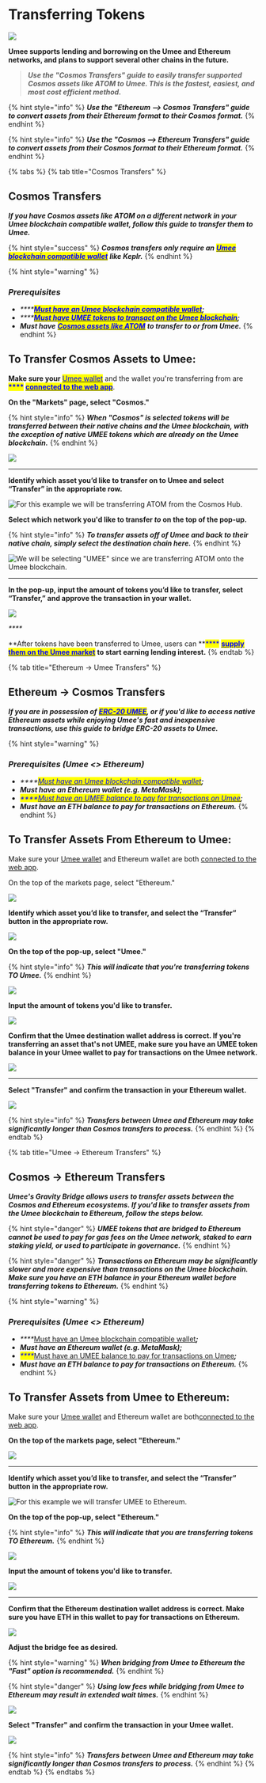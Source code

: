 # Transferring Tokens

![](<../.gitbook/assets/Umee\_Banners\_for site\_1500x500\_2-4.png>)

**Umee supports lending and borrowing on the Umee and Ethereum networks, and plans to support several other chains in the future.**

> _**Use the "Cosmos Transfers" guide to easily transfer supported Cosmos assets like ATOM to Umee. This is the fastest, easiest, and most cost efficient method.**_

{% hint style="info" %}
_**Use the "Ethereum --> Cosmos Transfers" guide to convert assets from their Ethereum format to their Cosmos format.**_
{% endhint %}

{% hint style="info" %}
_**Use the "Cosmos --> Ethereum Transfers" guide to convert assets from their Cosmos format to their Ethereum format.**_
{% endhint %}

{% tabs %}
{% tab title="Cosmos Transfers" %}
## Cosmos Transfers

_**If you have Cosmos assets like ATOM on a different network in your Umee blockchain compatible wallet, follow this guide to transfer them to Umee.**_

{% hint style="success" %}
_**Cosmos transfers only require an**_ [_<mark style="color:blue;">**Umee blockchain compatible wallet**</mark>_](../) _**like Keplr.**_
{% endhint %}

{% hint style="warning" %}
### _**Prerequisites**_

* _****_[_<mark style="color:blue;">**Must have an Umee blockchain compatible wallet**</mark>_](../)_**;**_
* _****_[_<mark style="color:blue;">**Must have UMEE tokens to transact on the Umee blockchain**</mark>_](../getting-started/funding-a-wallet.md)_**;**_
* _**Must have**_ [_<mark style="color:blue;">**Cosmos assets like ATOM**</mark>_](https://docs.umee.cc/user-guides/getting-started/funding-a-wallet#withdrawing-native-atom-tokens) _**to transfer to or from Umee.**_
{% endhint %}

## To Transfer Cosmos Assets to Umee:

**Make sure your** <mark style="color:blue;"></mark> [<mark style="color:blue;">Umee wallet</mark>](../) and the wallet you're transferring from are **<mark style="color:blue;">****</mark> [<mark style="color:blue;">connected to the web app</mark>](connecting-to-the-app.md)**.

**On the "Markets" page, select "Cosmos."**

{% hint style="info" %}
_**When "Cosmos" is selected tokens will be transferred between their native chains and the Umee blockchain, with the exception of native UMEE tokens which are already on the Umee blockchain.**_
{% endhint %}

![](<../.gitbook/assets/select network.png>)

****

**Identify which asset you’d like to transfer on to Umee and select “Transfer” in the appropriate row.**&#x20;

![For this example we will be transferring ATOM from the Cosmos Hub.](<../.gitbook/assets/select asset to transfer.png>)



**Select which network you'd like to transfer **_**to**_** on the top of the pop-up.**

{% hint style="info" %}
_**To transfer assets off of Umee and back to their native chain, simply select the destination chain here.**_
{% endhint %}

![We will be selecting "UMEE" since we are transferring ATOM onto the Umee blockchain.](<../.gitbook/assets/select network to transfer to.png>)

****

**In the pop-up, input the amount of tokens you’d like to transfer, select “Transfer,” and approve the transaction in your wallet.**

![](<../.gitbook/assets/input amount to transfer.png>)

_****_

**After tokens have been transferred to Umee, users can **<mark style="color:blue;">****</mark> [<mark style="color:blue;">**supply them on the Umee market**</mark>](supplying-and-withdrawing.md) **to start earning lending interest.**
{% endtab %}

{% tab title="Ethereum -> Umee Transfers" %}
## Ethereum -> Cosmos Transfers

_**If you are in possession of**_ [_<mark style="color:blue;">**ERC-20 UMEE**</mark>_](broken-reference)_**, or if you'd like to access native Ethereum assets while enjoying Umee's fast and inexpensive transactions, use this guide to bridge ERC-20 assets to Umee.**_

{% hint style="warning" %}
### _**Prerequisites (Umee <> Ethereum)**_

* _****_[_<mark style="color:blue;">Must have an Umee blockchain compatible wallet</mark>_](../)_**;**_
* _**Must have an Ethereum wallet (e.g. MetaMask);**_
* _<mark style="color:blue;">****</mark>_[_<mark style="color:blue;">Must have an UMEE balance to pay for transactions on Umee</mark>_](../getting-started/funding-a-wallet.md)_**;**_
* _**Must have an ETH balance to pay for transactions on Ethereum.**_
{% endhint %}

## To Transfer Assets From Ethereum to Umee:

Make sure your [Umee wallet]() and Ethereum wallet are both <mark style="color:blue;"></mark> [connected to the web app](connecting-to-the-app.md).

On the top of the markets page, select "Ethereum."

![](<../.gitbook/assets/image (48).png>)



**Identify which asset you’d like to transfer, and select the “Transfer” button in the appropriate row.**

![](<../.gitbook/assets/image (40).png>)



**On the top of the pop-up, select "Umee."**

{% hint style="info" %}
_**This will indicate that you're transferring tokens TO Umee.**_
{% endhint %}

![](<../.gitbook/assets/pop-up select umee.png>)



**Input the amount of tokens you'd like to transfer.**

![](<../.gitbook/assets/input amount of tokens.png>)



**Confirm that the Umee destination wallet address is correct. If you're transferring an asset that's not UMEE, make sure you have an UMEE token balance in your Umee wallet to pay for transactions on the Umee network.**

![](<../.gitbook/assets/check destination wallet.png>)

****

**Select "Transfer" and confirm the transaction in your Ethereum wallet.**

![](<../.gitbook/assets/select transfer (1).png>)

{% hint style="info" %}
_**Transfers between Umee and Ethereum may take significantly longer than Cosmos transfers to process.**_
{% endhint %}
{% endtab %}

{% tab title="Umee -> Ethereum Transfers" %}
## Cosmos -> Ethereum Transfers

_**Umee's Gravity Bridge allows users to transfer assets between the Cosmos and Ethereum ecosystems. If you'd like to transfer assets from the Umee blockchain to Ethereum, follow the steps below.**_

{% hint style="danger" %}
_**UMEE tokens that are bridged to Ethereum cannot be used to pay for gas fees on the Umee network, staked to earn staking yield, or used to participate in governance.**_
{% endhint %}

{% hint style="danger" %}
_**Transactions on Ethereum may be significantly slower and more expensive than transactions on the Umee blockchain. Make sure you have an ETH balance in your Ethereum wallet before transferring tokens to Ethereum.**_
{% endhint %}

{% hint style="warning" %}
### _**Prerequisites (Umee <> Ethereum)**_

* _****_[Must have an Umee blockchain compatible wallet](../)_**;**_
* _**Must have an Ethereum wallet (e.g. MetaMask);**_
* _<mark style="color:blue;">****</mark>_[Must have an UMEE balance to pay for transactions on Umee](../getting-started/funding-a-wallet.md)_**;**_
* _**Must have an ETH balance to pay for transactions on Ethereum.**_
{% endhint %}

## To Transfer Assets from Umee to Ethereum:

Make sure your [Umee wallet](../) and Ethereum wallet are both[connected to the web app](connecting-to-the-app.md).



**On the top of the markets page, select "Ethereum."**

![](<../.gitbook/assets/select ethereum network.png>)

****

**Identify which asset you’d like to transfer, and select the “Transfer” button in the appropriate row.**

![For this example we will transfer UMEE to Ethereum.](<../.gitbook/assets/select transfer.png>)



**On the top of the pop-up, select "Ethereum."**

{% hint style="info" %}
_**This will indicate that you are transferring tokens TO Ethereum.**_
{% endhint %}

![](<../.gitbook/assets/pop up - select ethereum.png>)



**Input the amount of tokens you'd like to transfer.**

![](<../.gitbook/assets/input transfer amount.png>)

****

**Confirm that the Ethereum destination wallet address is correct. Make sure you have ETH in this wallet to pay for transactions on Ethereum.**

![](<../.gitbook/assets/confirm destination address.png>)



**Adjust the bridge fee as desired.**

{% hint style="warning" %}
_**When bridging from Umee to Ethereum the "Fast" option is recommended.**_
{% endhint %}

{% hint style="danger" %}
_**Using low fees while bridging from Umee to Ethereum may result in extended wait times.**_
{% endhint %}

![](<../.gitbook/assets/adjust fee.png>)



**Select "Transfer" and confirm the transaction in your Umee wallet.**

![](<../.gitbook/assets/transfer tokens.png>)

{% hint style="info" %}
_**Transfers between Umee and Ethereum may take significantly longer than Cosmos transfers to process.**_
{% endhint %}
{% endtab %}
{% endtabs %}
